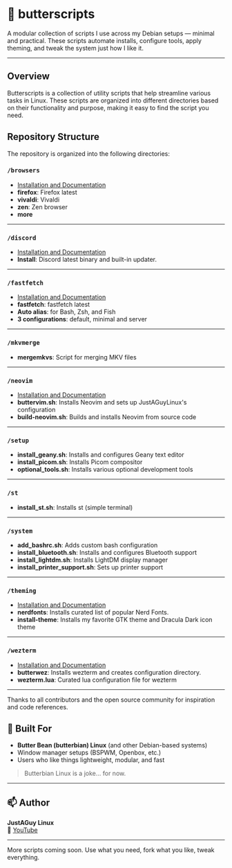 # 🧈 butterscripts

A modular collection of scripts I use across my Debian setups — minimal and practical. These scripts automate installs, configure tools, apply theming, and tweak the system just how I like it.

---

## Overview

Butterscripts is a collection of utility scripts that help streamline various tasks in Linux. These scripts are organized into different directories based on their functionality and purpose, making it easy to find the script you need.

## Repository Structure

The repository is organized into the following directories:

### `/browsers`

- [Installation and Documentation](https://github.com/drewgrif/butterscripts/tree/main/browsers)
- **firefox**: Firefox latest
- **vivaldi**: Vivaldi
- **zen**: Zen browser
- **more**

---

### `/discord` 

- [Installation and Documentation](https://github.com/drewgrif/butterscripts/tree/main/discord)
- **Install**: Discord latest binary and built-in updater.

---

### `/fastfetch`

- [Installation and Documentation](https://github.com/drewgrif/butterscripts/tree/main/fastfetch)
- **fastfetch**: fastfetch latest
- **Auto alias**: for Bash, Zsh, and Fish
- **3 configurations**: default, minimal and server

---

### `/mkvmerge`

- **mergemkvs**: Script for merging MKV files

---

### `/neovim`

- [Installation and Documentation](https://github.com/drewgrif/butterscripts/tree/main/neovim)
- **buttervim.sh**: Installs Neovim and sets up JustAGuyLinux's configuration
- **build-neovim.sh**: Builds and installs Neovim from source code

---

### `/setup`

- **install_geany.sh**: Installs and configures Geany text editor
- **install_picom.sh**: Installs Picom compositor
- **optional_tools.sh**: Installs various optional development tools

---

### `/st`

- **install_st.sh**: Installs st (simple terminal)

---

### `/system`

- **add_bashrc.sh**: Adds custom bash configuration
- **install_bluetooth.sh**: Installs and configures Bluetooth support
- **install_lightdm.sh**: Installs LightDM display manager
- **install_printer_support.sh**: Sets up printer support

---

### `/theming`

- [Installation and Documentation](https://github.com/drewgrif/butterscripts/tree/main/theming)
- **nerdfonts**: Installs curated list of popular Nerd Fonts.
- **install-theme**: Installs my favorite GTK theme and Dracula Dark icon theme

---

### `/wezterm`

- [Installation and Documentation](https://github.com/drewgrif/butterscripts/tree/main/wezterm)
- **butterwez**: Installs wezterm and creates configuration directory.
- **wezterm.lua**: Curated lua configuration file for wezterm

---

Thanks to all contributors and the open source community for inspiration and code references.
## 🧈 Built For

- **Butter Bean (butterbian) Linux** (and other Debian-based systems)
- Window manager setups (BSPWM, Openbox, etc.)
- Users who like things lightweight, modular, and fast

> Butterbian Linux is a joke... for now.

---

## 📫 Author

**JustAGuy Linux**  
🎥 [YouTube](https://youtube.com/@JustAGuyLinux)  

---

More scripts coming soon. Use what you need, fork what you like, tweak everything.
